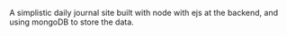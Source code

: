 A simplistic daily journal site built with node with ejs at the backend, and using mongoDB to store the data.

